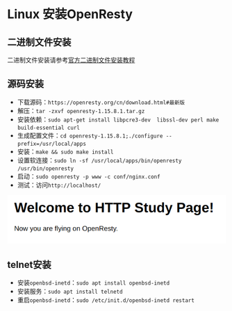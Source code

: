 # Linux 安装OpenResty

## 二进制文件安装

二进制文件安装请参考[官方二进制文件安装教程](<https://openresty.org/cn/linux-packages.html>)

## 源码安装

- 下载源码：`https://openresty.org/cn/download.html#最新版`
- 解压：`tar -zxvf openresty-1.15.8.1.tar.gz`
- 安装依赖：`sudo apt-get install libpcre3-dev 
  libssl-dev perl make build-essential curl`
- 生成配置文件：`cd openresty-1.15.8.1;./configure --prefix=/usr/local/apps`
- 安装：`make && sudo make install`
- 设置软连接：`sudo ln -sf /usr/local/apps/bin/openresty /usr/bin/openresty`
- 启动：`sudo openresty -p www -c conf/nginx.conf`
- 测试：访问`http://localhost/`

![](raws/openresty初始界面.png)

## telnet安装

- 安装`openbsd-inetd`：`sudo apt install openbsd-inetd`
- 安装服务：`sudo apt install telnetd`
- 重启`openbsd-inetd`：`sudo /etc/init.d/openbsd-inetd restart`
